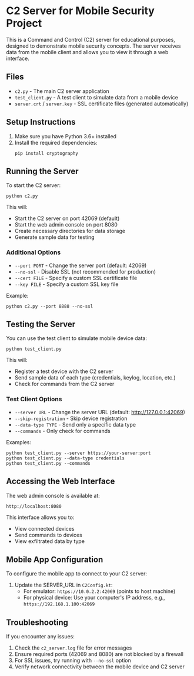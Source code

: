 # C2 Server for Mobile Security Project

This is a Command and Control (C2) server for educational purposes, designed to demonstrate mobile security concepts. The server receives data from the mobile client and allows you to view it through a web interface.

## Files

- `c2.py` - The main C2 server application
- `test_client.py` - A test client to simulate data from a mobile device
- `server.crt` / `server.key` - SSL certificate files (generated automatically)

## Setup Instructions

1. Make sure you have Python 3.6+ installed
2. Install the required dependencies:
   ```
   pip install cryptography
   ```

## Running the Server

To start the C2 server:

```
python c2.py
```

This will:
- Start the C2 server on port 42069 (default)
- Start the web admin console on port 8080
- Create necessary directories for data storage
- Generate sample data for testing

### Additional Options

- `--port PORT` - Change the server port (default: 42069)
- `--no-ssl` - Disable SSL (not recommended for production)
- `--cert FILE` - Specify a custom SSL certificate file
- `--key FILE` - Specify a custom SSL key file

Example:
```
python c2.py --port 8888 --no-ssl
```

## Testing the Server

You can use the test client to simulate mobile device data:

```
python test_client.py
```

This will:
- Register a test device with the C2 server
- Send sample data of each type (credentials, keylog, location, etc.)
- Check for commands from the C2 server

### Test Client Options

- `--server URL` - Change the server URL (default: http://127.0.0.1:42069)
- `--skip-registration` - Skip device registration
- `--data-type TYPE` - Send only a specific data type
- `--commands` - Only check for commands

Examples:
```
python test_client.py --server https://your-server:port
python test_client.py --data-type credentials
python test_client.py --commands
```

## Accessing the Web Interface

The web admin console is available at:

```
http://localhost:8080
```

This interface allows you to:
- View connected devices
- Send commands to devices
- View exfiltrated data by type

## Mobile App Configuration

To configure the mobile app to connect to your C2 server:

1. Update the SERVER_URL in `C2Config.kt`:
   - For emulator: `https://10.0.2.2:42069` (points to host machine)
   - For physical device: Use your computer's IP address, e.g., `https://192.168.1.100:42069`

## Troubleshooting

If you encounter any issues:

1. Check the `c2_server.log` file for error messages
2. Ensure required ports (42069 and 8080) are not blocked by a firewall
3. For SSL issues, try running with `--no-ssl` option
4. Verify network connectivity between the mobile device and C2 server
